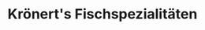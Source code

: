---
title: "Krönert's Fischspezialitäten"
url: /eppendorf/kroenerts-fischspezialitaeten/
shop: Fisch
---